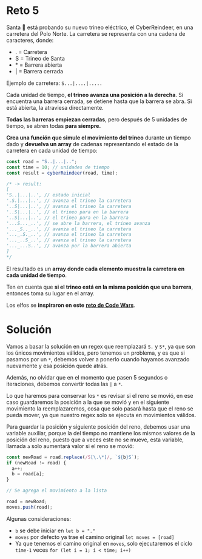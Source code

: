 # Reto 5

Santa 🎅 está probando su nuevo trineo eléctrico, el CyberReindeer, en una carretera del Polo Norte. La carretera se representa con una cadena de caracteres, donde:

- . = Carretera
- S = Trineo de Santa
- \* = Barrera abierta
- | = Barrera cerrada

Ejemplo de carretera: `S...|....|.....`

Cada unidad de tiempo, **el trineo avanza una posición a la derecha**. Si encuentra una barrera cerrada, se detiene hasta que la barrera se abra. Si está abierta, la atraviesa directamente.

**Todas las barreras empiezan cerradas**, pero después de 5 unidades de tiempo, se abren todas **para siempre.**

**Crea una función que simule el movimiento del trineo** durante un tiempo dado y **devuelva un array** de cadenas representando el estado de la carretera en cada unidad de tiempo:

```js
const road = "S..|...|..";
const time = 10; // unidades de tiempo
const result = cyberReindeer(road, time);

/* -> result:
[
'S..|...|..', // estado inicial
'.S.|...|..', // avanza el trineo la carretera
'..S|...|..', // avanza el trineo la carretera
'..S|...|..', // el trineo para en la barrera
'..S|...|..', // el trineo para en la barrera
'...S..._..', // se abre la barrera, el trineo avanza
'..._S.._..', // avanza el trineo la carretera
'..._.S._..', // avanza el trineo la carretera
'..._..S_..', // avanza el trineo la carretera
'..._...S..', // avanza por la barrera abierta
]
*/
```

El resultado es un **array donde cada elemento muestra la carretera en cada unidad de tiempo**.

Ten en cuenta que **si el trineo está en la misma posición que una barrera**, entonces toma su lugar en el array.

Los elfos se **inspiraron en este** [**reto de Code Wars**](https://www.codewars.com/kata/5d0ae91acac0a50232e8a547/javascript).

# Solución

Vamos a basar la solución en un regex que reemplazará `S.` y `S*`, ya que son los únicos movimientos válidos, pero tenemos un problema, y es que si pasamos por un `*`, debemos volver a ponerlo cuando hayamos avanzado nuevamente y esa posición quede atrás.

Además, no olvidar que en el momento que pasen 5 segundos o iteraciones, debemos convertir todas las `|` a `*`.

Lo que haremos para conservar los `*` es revisar si el reno se movió, en ese caso guardaremos la posición a la que se movió y en el siguiente movimiento la reemplazaremos, cosa que solo pasará hasta que el reno se pueda mover, ya que nuestro regex solo se ejecuta en movimientos válidos.

Para guardar la posición y siguiente posición del reno, debemos usar una variable auxiliar, porque la del tiempo no mantiene los mismos valores de la posición del reno, puesto que a veces este no se mueve, esta variable, llamada `a` solo aumentará valor si el reno se movió:

```js
const newRoad = road.replace(/S[\.\*]/, `${b}S`);
if (newRoad != road) {
  a++;
  b = road[a];
}

// Se agrega el movimiento a la lista

road = newRoad;
moves.push(road);
```

Algunas consideraciones:

- `b` se debe iniciar en `let b = "."`
- `moves` por defecto ya trae el camino original `let moves = [road]`
- Ya que tenemos el camino original en `moves`, solo ejecutaremos el ciclo `time-1` veces `for (let i = 1; i < time; i++)`

